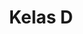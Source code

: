 ---
date:  ""
draft: false
title: "Kelas D"
quota: 40
weight: 4
enroll:
    start: "27 Juni 2025"
    close: "30 Agustus 2025"
session:
    start: "1 September 2025"
    close: "1 Januari 2026"
require:
    - prop: "linux"
      name: "linux"
      icon: "edit"
      desc: "Suspendisse condimentum ipsum vel mi luctus, nec ornare est porttitor."
metadata:
    index: false
    thumb: "cover.jpg"
    author: ["Al Muhdil Karim"]
description: "Course ini memberikan pemahaman mengenai konsep, teknologi, dan aplikasi perpustakaan digital. Mahasiswa akan mempelajari bagaimana mengelola, menyimpan, mengakses, dan mendistribusikan informasi digital."
---